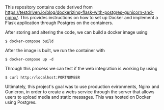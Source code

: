 This repository contains code derived from https://testdriven.io/blog/dockerizing-flask-with-postgres-gunicorn-and-nginx/.
This provides instructions on how to set up Docker and implement a Flask application through Postgres on the containers.

After storing and altering the code, we can build a docker image using

```
$ docker-compose build
```

After the image is built, we run the container with

```
$ docker-compose up -d
```

Through this process we can test if the web integration is working by using

```
$ curl http://localhost:PORTNUMBER
```

Ultimately, this project's goal was to use production evironments, Nginx and Gunicron, in order to create a webs service through the server that allows users to upload media and static messages. This was hosted on Docker using Postgres.
